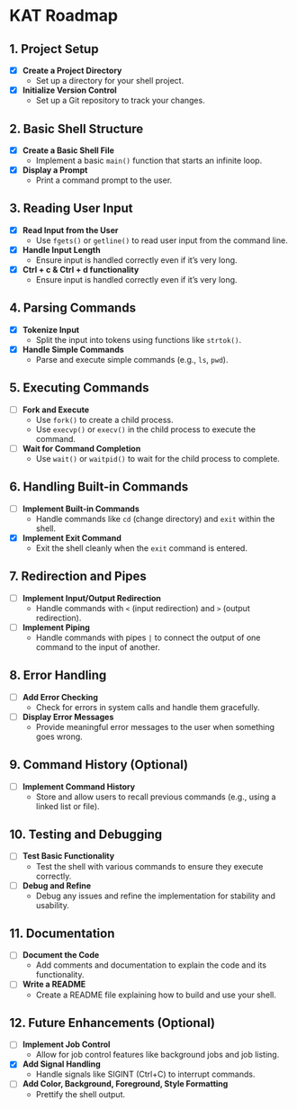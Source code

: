 # KAT  Roadmap

## 1. Project Setup

- [x] **Create a Project Directory**
  - Set up a directory for your shell project.
- [x] **Initialize Version Control**
  - Set up a Git repository to track your changes.

## 2. Basic Shell Structure

- [x] **Create a Basic Shell File**
  - Implement a basic `main()` function that starts an infinite loop.
- [x] **Display a Prompt**
  - Print a command prompt to the user.

## 3. Reading User Input

- [x] **Read Input from the User**
  - Use `fgets()` or `getline()` to read user input from the command line.
- [x] **Handle Input Length**
  - Ensure input is handled correctly even if it’s very long.
- [x] **Ctrl + c & Ctrl + d functionality**
  - Ensure input is handled correctly even if it’s very long.

## 4. Parsing Commands

- [x] **Tokenize Input**
  - Split the input into tokens using functions like `strtok()`.
- [x] **Handle Simple Commands**
  - Parse and execute simple commands (e.g., `ls`, `pwd`).

## 5. Executing Commands

- [ ] **Fork and Execute**
  - Use `fork()` to create a child process.
  - Use `execvp()` or `execv()` in the child process to execute the command.
- [ ] **Wait for Command Completion**
  - Use `wait()` or `waitpid()` to wait for the child process to complete.

## 6. Handling Built-in Commands

- [ ] **Implement Built-in Commands**
  - Handle commands like `cd` (change directory) and `exit` within the shell.
- [x] **Implement Exit Command**
  - Exit the shell cleanly when the `exit` command is entered.

## 7. Redirection and Pipes

- [ ] **Implement Input/Output Redirection**
  - Handle commands with `<` (input redirection) and `>` (output redirection).
- [ ] **Implement Piping**
  - Handle commands with pipes `|` to connect the output of one command to the input of another.

## 8. Error Handling

- [ ] **Add Error Checking**
  - Check for errors in system calls and handle them gracefully.
- [ ] **Display Error Messages**
  - Provide meaningful error messages to the user when something goes wrong.

## 9. Command History (Optional)

- [ ] **Implement Command History**
  - Store and allow users to recall previous commands (e.g., using a linked list or file).

## 10. Testing and Debugging

- [ ] **Test Basic Functionality**
  - Test the shell with various commands to ensure they execute correctly.
- [ ] **Debug and Refine**
  - Debug any issues and refine the implementation for stability and usability.

## 11. Documentation

- [ ] **Document the Code**
  - Add comments and documentation to explain the code and its functionality.
- [ ] **Write a README**
  - Create a README file explaining how to build and use your shell.

## 12. Future Enhancements (Optional)

- [ ] **Implement Job Control**
  - Allow for job control features like background jobs and job listing.
- [x] **Add Signal Handling**
  - Handle signals like SIGINT (Ctrl+C) to interrupt commands.
- [ ] **Add Color, Background, Foreground, Style Formatting**
  - Prettify the shell output.
